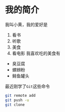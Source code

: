 # 我的简介
我叫小黄，我的爱好是
1. 看书
2. 听歌
3. 美食
4. 看电影
我喜欢吃的美食有
* 臭豆腐
* 螺蛳粉
* 鲱鱼罐头

最近刚学了`Git`这些命令
```bash
git remote add
git push -u
git clone
```